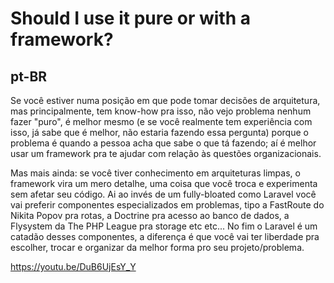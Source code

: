 # Should I use it pure or with a framework?

## pt-BR

Se você estiver numa posição em que pode tomar decisões de arquitetura, mas principalmente, tem know-how pra isso, não vejo problema nenhum fazer "puro", é melhor mesmo (e se você realmente tem experiência com isso, já sabe que é melhor, não estaria fazendo essa pergunta) porque o problema é quando a pessoa acha que sabe o que tá fazendo; aí é melhor usar um framework pra te ajudar com relação às questões organizacionais.

Mas mais ainda: se você tiver conhecimento em arquiteturas limpas, o framework vira um mero detalhe, uma coisa que você troca e experimenta sem afetar seu código. Ai ao invés de um fully-bloated como Laravel você vai preferir componentes especializados em problemas, tipo a FastRoute do Nikita Popov pra rotas, a Doctrine pra acesso ao banco de dados, a Flysystem da The PHP League pra storage etc etc... No fim o Laravel é um catadão desses componentes, a diferença é que você vai ter liberdade pra escolher, trocar e organizar da melhor forma pro seu projeto/problema.

https://youtu.be/DuB6UjEsY_Y
